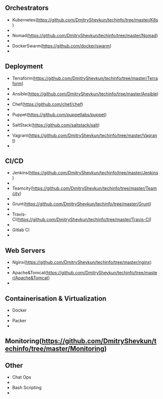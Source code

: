 Оrchestrators
 -
 - Kubernetes(https://github.com/DmitryShevkun/techinfo/tree/master/K8s)
 -
 - Nomad(https://github.com/DmitryShevkun/techinfo/tree/master/Nomad)
 -
 - DockerSwarm(https://github.com/docker/swarm)
 -
Deployment
 -
 - Terraform(https://github.com/DmitryShevkun/techinfo/tree/master/Terraform)
 -
 - Ansible(https://github.com/DmitryShevkun/techinfo/tree/master/Ansible)
 -
 - Chef(https://github.com/chef/chef)
 -
 - Puppet(https://github.com/puppetlabs/puppet)
 -
 - SaltStack(https://github.com/saltstack/salt)
 -
 - Vagrant(https://github.com/DmitryShevkun/techinfo/tree/master/Vagrant)
 -
CI/CD
 -
 - Jenkins(https://github.com/DmitryShevkun/techinfo/tree/master/Jenkins)
 -
 - Teamcity(https://github.com/DmitryShevkun/techinfo/tree/master/Teamcity)
 -
 - Grunt(https://github.com/DmitryShevkun/techinfo/tree/master/Grunt)
 -
 - Travis-CI(https://github.com/DmitryShevkun/techinfo/tree/master/Travis-CI)
 -
 - Gitlab CI
 -
Web Servers
 -
 - Nginx(https://github.com/DmitryShevkun/techinfo/tree/master/nginx)
 - 
 - Apache&Tomcat(https://github.com/DmitryShevkun/techinfo/tree/master/Apache&Tomcat)
 -
Containerisation & Virtualization
 -
 - Docker
 -
 - Packer
 -
Monitoring(https://github.com/DmitryShevkun/techinfo/tree/master/Monitoring)
 -
Other
 - 
 - Chat Ops
 -
 - Bash Scripting
 -
